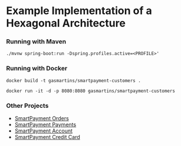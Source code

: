 # Example Implementation of a Hexagonal Architecture



### Running with Maven

`
./mvnw spring-boot:run -Dspring.profiles.active=<PROFILE>'
`

### Running with Docker

`
docker build -t gasmartins/smartpayment-customers .
`

`
docker run -it -d -p 8080:8080 gasmartins/smartpayment-customers
`

### Other Projects

* [SmartPayment Orders](https://github.com/gabrielsmartins/smartpayment-orders)
* [SmartPayment Payments](https://github.com/gabrielsmartins/smartpayment-payments)
* [SmartPayment Account](https://github.com/gabrielsmartins/smartpayment-account)
* [SmartPayment Credit Card](https://github.com/gabrielsmartins/smartpayment-credit-card)